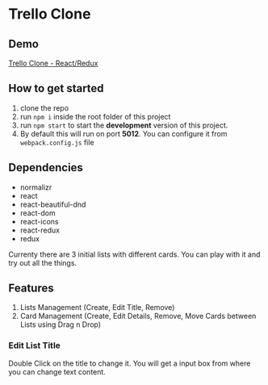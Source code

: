 # Trello Clone

## Demo

[Trello Clone - React/Redux](https://kubric-trello-clone.netlify.app/)

## How to get started

1. clone the repo
2. run `npm i` inside the root folder of this project
3. run `npm start` to start the **development** version of this project.
4. By default this will run on port **5012**. You can configure it from `webpack.config.js` file

## Dependencies

- normalizr
- react
- react-beautiful-dnd
- react-dom
- react-icons
- react-redux
- redux

Currenty there are 3 initial lists with different cards. You can play with it and try out all the things.

## Features

1. Lists Management (Create, Edit Title, Remove)
2. Card Management (Create, Edit Details, Remove, Move Cards between Lists using Drag n Drop)

### Edit List Title

Double Click on the title to change it. You will get a input box from where you can change text content.
